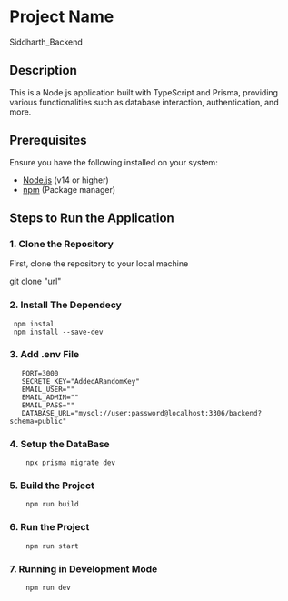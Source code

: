 # Project Name
Siddharth_Backend
## Description
This is a Node.js application built with TypeScript and Prisma, providing various functionalities such as database interaction, authentication, and more.

## Prerequisites
Ensure you have the following installed on your system:

- [Node.js](https://nodejs.org/) (v14 or higher)
- [npm](https://www.npmjs.com/) (Package manager)

## Steps to Run the Application

### 1. Clone the Repository
First, clone the repository to your local machine

   git clone "url"
   

### 2. Install The Dependecy 
     npm instal
     npm install --save-dev
### 3. Add .env File
       PORT=3000
       SECRETE_KEY="AddedARandomKey"
       EMAIL_USER=""
       EMAIL_ADMIN=""
       EMAIL_PASS=""
       DATABASE_URL="mysql://user:password@localhost:3306/backend?schema=public"

### 4. Setup the DataBase
        npx prisma migrate dev

### 5. Build the Project
        npm run build

### 6. Run the Project
        npm run start

### 7. Running in Development Mode
        npm run dev
        
       

